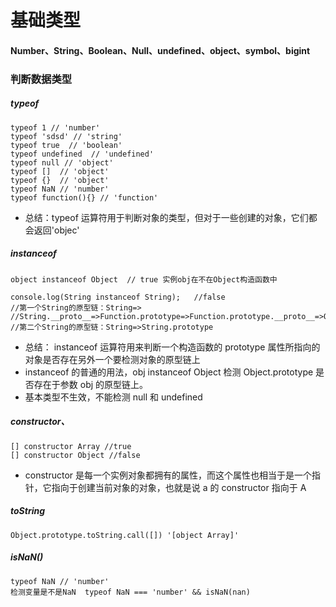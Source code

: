 # 基础类型

#### Number、String、Boolean、Null、undefined、object、symbol、bigint

### 判断数据类型

##### typeof

    typeof 1 // 'number'
    typeof 'sdsd' // 'string'
    typeof true  // 'boolean'
    typeof undefined  // 'undefined'
    typeof null // 'object'
    typeof []  // 'object'
    typeof {}  // 'object'
    typeof NaN // 'number'
    typeof function(){} // 'function'

- 总结：typeof 运算符用于判断对象的类型，但对于一些创建的对象，它们都会返回'objec'

##### instanceof

    object instanceof Object  // true 实例obj在不在Object构造函数中

    console.log(String instanceof String);   //false
    //第一个String的原型链：String=>
    //String.__proto__=>Function.prototype=>Function.prototype.__proto__=>Object.prototype
    //第二个String的原型链：String=>String.prototype

- 总结： instanceof 运算符用来判断一个构造函数的 prototype 属性所指向的对象是否存在另外一个要检测对象的原型链上
- instanceof 的普通的用法，obj instanceof Object 检测 Object.prototype 是否存在于参数 obj 的原型链上。
- 基本类型不生效，不能检测 null 和 undefined

##### constructor、

    [] constructor Array //true
    [] constructor Object //false

- constructor 是每一个实例对象都拥有的属性，而这个属性也相当于是一个指针，它指向于创建当前对象的对象，也就是说 a 的 constructor 指向于 A

##### toString

    Object.prototype.toString.call([]) '[object Array]'

##### isNaN()

    typeof NaN // 'number'
    检测变量是不是NaN  typeof NaN === 'number' && isNaN(nan)
